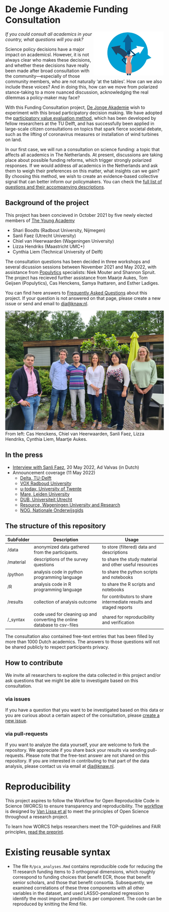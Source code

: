 # De Jonge Akademie Funding Consultation 


<a href='https://dejongeakademie.nl/en/projects/2150102.aspx'><img src='material/logo_collective_compass.png' align="right" height="139"></a>

<!-- a brief introduction to explain what the project is about    -->
*If you could consult all academics in your country, what questions will you ask?*

Science policy decisions have a major impact on academicsl. However, it is not always clear who makes these decisions, and whether these decisions have really been made after broad consultation with the community—especially of those community members, who are not naturally ‘at the tables’. How can we also include these voices? And in doing this, how can we move from polarized stance-taking to a more nuanced discussion, acknowledging the real dilemmas a policy-maker may face?

With this Funding Consultation project, [De Jonge Akademie](https://dejongeakademie.nl/) wish to experiment with this broad participatory decision making. We have adopted the [participatory value evaluation method](https://www.tudelft.nl/en/tpm/pve), which has been developed by fellow researchers at the TU Delft, and has successfully been applied in large-scale citizen consultations on topics that spark fierce societal debate, such as the lifting of coronavirus measures or installation of wind turbines on land.

In our first case, we will run a consultation on science funding: a topic that affects all academics in The Netherlands. At present, discussions are taking place about possible funding reforms, which trigger strongly polarized responses. If we would address *all* academics in the Netherlands and ask them to weigh their preferences on this matter, what insights can we gain? By choosing this method, we wish to create an evidence-based collective signal that can better inform our policymakers. You can check the [full list of questions and their accompanying descriptions](https://github.com/DeJongeAkademie/FundingConsultation2022/blob/master/material/Question_Descriptions.md).

## Background of the project

<!-- A few words on the history of the project-->
This project has been concieved in October 2021 by five newly elected members of [The Young Academy](https://www.dejongeakademie.nl/en/default.aspx)
+ Shari Boodts (Radbout University, Nijmegen)
+ Sanli Faez (Utrecht University)
+ Chiel van Heerwaarden (Wageningen University)
+ Lizza Hendriks (Maastricht UMC+)
+ Cynthia Liem (Technical University of Delft)

The consultation questions has been decided in three workshops and several dicussion sessions between November 2021 and May 2022, with assistance from [Populytics](https://populytics.nl/en/) specialists: Niek Mouter and Shannon Spruit. The project has recieved further assistance from Maarje Aukes, Tom Geijsen (Populytics), Cas Henckens, Samya Ihattaren, and Esther Ladiges.

You can find here answers to [Frequently Asked Questions](https://dejongeakademie.nl/faq+raadpleging+onderzoeksfinanciering/faq+research+funding+consultation/default.aspx#question=2210946) about this project. If your question is not answered on that page, please create a new issue or send and email to dja@knaw.nl.

 
![the Collective Compass team present at the DJA excursion May 2022](material/DJA_CCteam2022.jpeg "CC team 2022")  
From left: Cas Henckens, Chiel van Heerwaarden, Sanli Faez, Lizza Hendriks, Cynthia Liem, Maartje Aukes.


## In the press

+ [Interview with Sanli Faez](https://www.advalvas.vu.nl/nieuws/jonge-akademie-wil-wetenschappers-laten-meedenken-over-verdeling-onderzoeksgeld), 20 May 2022, Ad Valvas  (in Dutch)
+ Announcement coverage (11 May 2022)
    * [Delta, TU-Delft](https://www.delta.tudelft.nl/article/hoe-zou-jij-900-miljoen-euro-verdelen-vraagt-jonge-akademie#)
    * [VOX Radboud University](https://www.voxweb.nl/kort-nieuws/de-jonge-akademie-evalueert-onderzoeksfinanciering)
    * [u-today, University of Twente](https://www.utoday.nl/news/71419/hoe-zou-jij-900-miljoen-euro-verdelen-vraagt-jonge-akademie)
    * [Mare, Leiden University](https://www.mareonline.nl/nieuws/jonge-akademie-onderzoekt-hoe-zouden-jonge-wetenschappers-het-geld-verdelen/)
    * [DUB, Universiteit Utrecht](https://dub.uu.nl/nl/nieuws/%e2%80%98laat-het-stille-midden-meedenken-over-onderzoeksgeld%e2%80%99)
    * [Resource, Wageningen University and Research](https://www.resource-online.nl/index.php/2022/05/17/raadpleging-jonge-akademie-over-verdeling-onderzoeksgeld/)
    * [NOG, Nationale Onderwijsgids](https://www.nationaleonderwijsgids.nl/universiteit/nieuws/61535-de-jonge-akademie-geeft-wetenschappers-kans-om-mee-te-denken-over-geld.html)
    

## The structure of this repository

<!--  You can add rows to this table, using "|" to separate columns.         -->
SubFolder                    | Description                     | Usage         
----------------------------- | -------------------------------- | --------------
/data | anonymized data gathered from the participants. | to store (filtered) data and descriptions
/material | descriptions of the survey questions | to share the study material and other useful resources
/python | analysis code in python programming language | to share the python scripts and notebooks
/R | analysis code in R programming language | to share the R scripts and notebooks
/results | collection of analysis outcome  | for contributors to share intermediate results and staged reports
/_syntax | code used for cleaning up and converting the online database to csv-files | shared for reproducibility and verification


The consultation also contained free-text entries that has been filled by more than 1000 Dutch academics. 
The answers to those questions will not be shared publicly to respect participants privacy.


<!--  You can consider adding the following to this file:                    -->
<!--  * A citation reference for your project                                -->
<!--  * Contact information for questions/comments                           -->
<!--  * How people can offer to contribute to the project                    -->
<!--  * A contributor code of conduct, https://www.contributor-covenant.org/ -->

## How to contribute
We invite all researchers to explore the data collected in this project and/or ask questions that we might be able to investigate based on this consultation. 

### via issues
If you have a question that you want to be investigated based on this data or you are curious about a certain aspect of the consultation, please [create a new issue](https://github.com/DeJongeAkademie/FundingConsultation2022/issues/new/choose). 

### via pull-requests
If you want to analyze the data yourself, your are welcome to fork the repository. We appreciate if you share back your results via sending pull-requests.
Please note that the free-text answer are not shared on this repository. If you are interested in contributing to that part of the data analysis, please contact us via email at dja@knaw.nl.


# Reproducibility

This project aspires to follow the Workflow for Open Reproducible Code in Science (WORCS) to
ensure transparency and reproducibility. The [workflow](https://psyarxiv.com/k4wde/) is designed by 
[Van Lissa et al](10.31234/osf.io/k4wde)  to meet the principles of Open Science throughout a research project. 

To learn how WORCS helps researchers meet the TOP-guidelines and FAIR principles,
[read the preprint](https://osf.io/zcvbs/).

# Existing reusable syntax

* The file `R/pca_analyses.Rmd` contains reproducible code for reducing the 11 research funding items to 3 orthogonal dimensions, which roughly correspond to funding choices that benefit ECR, those that benefit senior scholars, and those that benefit consortia. Subsequently, we examined correlations of these three components with all other variables in the dataset, and used LASSO-penalized regression to identify the most important predictors per component. The code can be reproduced by knitting the Rmd file.
